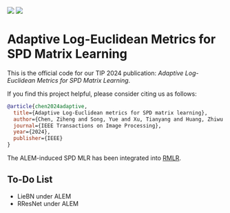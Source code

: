 [<img src="https://img.shields.io/badge/arXiv-2303.15477-b31b1b"></img>](https://arxiv.org/abs/2303.15477)
[<img src="https://img.shields.io/badge/IEEE|TIP-10681034-00629B"></img>](https://ieeexplore.ieee.org/abstract/document/10681034)

# Adaptive Log-Euclidean Metrics for SPD Matrix Learning

This is the official code for our TIP 2024 publication: *Adaptive Log-Euclidean Metrics for SPD Matrix Learning*.

If you find this project helpful, please consider citing us as follows:

```bib
@article{chen2024adaptive,
  title={Adaptive Log-Euclidean metrics for SPD matrix learning},
  author={Chen, Ziheng and Song, Yue and Xu, Tianyang and Huang, Zhiwu and Wu, Xiao-Jun and Sebe, Nicu},
  journal={IEEE Transactions on Image Processing},
  year={2024},
  publisher={IEEE}
}
```

The ALEM-induced SPD MLR has been integrated into [RMLR](https://github.com/GitZH-Chen/RMLR).

## To-Do List
- LieBN under ALEM
- RResNet under ALEM
